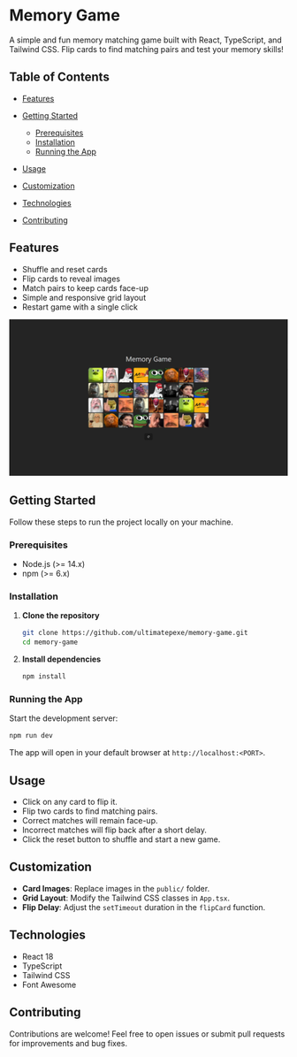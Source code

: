 # Memory Game

A simple and fun memory matching game built with React, TypeScript, and Tailwind CSS. Flip cards to find matching pairs and test your memory skills!

## Table of Contents

* [Features](#features)
* [Getting Started](#getting-started)

  * [Prerequisites](#prerequisites)
  * [Installation](#installation)
  * [Running the App](#running-the-app)
* [Usage](#usage)
* [Customization](#customization)
* [Technologies](#technologies)
* [Contributing](#contributing)

## Features

* Shuffle and reset cards
* Flip cards to reveal images
* Match pairs to keep cards face-up
* Simple and responsive grid layout
* Restart game with a single click

![Screenshot](./public/screenshot.png)

## Getting Started

Follow these steps to run the project locally on your machine.

### Prerequisites

* Node.js (>= 14.x)
* npm (>= 6.x)

### Installation

1. **Clone the repository**

   ```bash
   git clone https://github.com/ultimatepexe/memory-game.git
   cd memory-game
   ```

2. **Install dependencies**

   ```bash
   npm install
   ```

### Running the App

Start the development server:

```bash
npm run dev
```

The app will open in your default browser at `http://localhost:<PORT>`.

## Usage

* Click on any card to flip it.
* Flip two cards to find matching pairs.
* Correct matches will remain face-up.
* Incorrect matches will flip back after a short delay.
* Click the reset button to shuffle and start a new game.

## Customization

* **Card Images**: Replace images in the `public/` folder.
* **Grid Layout**: Modify the Tailwind CSS classes in `App.tsx`.
* **Flip Delay**: Adjust the `setTimeout` duration in the `flipCard` function.

## Technologies

* React 18
* TypeScript
* Tailwind CSS
* Font Awesome

## Contributing

Contributions are welcome! Feel free to open issues or submit pull requests for improvements and bug fixes.
